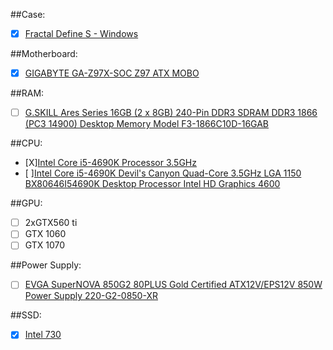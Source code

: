 ##Case:

- [X] [Fractal Define S - Windows](http://www.fractal-design.com/home/product/cases/define-series/define-s-window)

##Motherboard:

- [X] [GIGABYTE GA-Z97X-SOC Z97 ATX MOBO](http://www.gigabyte.com/products/product-page.aspx?pid=4949#ov)

##RAM:

- [ ] [G.SKILL Ares Series 16GB (2 x 8GB) 240-Pin DDR3 SDRAM DDR3 1866 (PC3 14900) Desktop Memory Model F3-1866C10D-16GAB](http://www.newegg.com/Product/Product.aspx?Item=N82E16813132118&nm_mc=AFC-C8Junction&cm_mmc=AFC-C8Junction-_-na-_-na-_-na&cm_sp=&AID=10446076&PID=3938566&SID=)

##CPU:

- [X][Intel Core i5-4690K Processor 3.5GHz](http://www.amazon.com/dp/B00KPRWB9G/?tag=pcpapi-20)
- [ ][Intel Core i5-4690K Devil's Canyon Quad-Core 3.5GHz LGA 1150 BX80646I54690K Desktop Processor Intel HD Graphics 4600](http://www.newegg.com/Product/Product.aspx?Item=N82E16819117372&ignorebbr=1)

##GPU:

- [ ] 2xGTX560 ti
- [ ] GTX 1060
- [ ] GTX 1070

##Power Supply:

- [ ] [EVGA SuperNOVA 850G2 80PLUS Gold Certified ATX12V/EPS12V 850W Power Supply 220-G2-0850-XR](http://www.amazon.com/dp/B00IKDETOC/?tag=pcpapi-20)

##SSD:
- [X] [Intel 730](http://www.intel.com/content/www/us/en/solid-state-drives/solid-state-drives-730-series.html)
